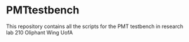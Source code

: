 # PMTtestbench
This repository contains all the scripts for the PMT testbench in research lab 210 Oliphant Wing UofA
